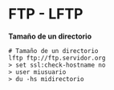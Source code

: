 # FTP - LFTP

**Tamaño de un directorio**
```shell
# Tamaño de un directorio
lftp ftp://ftp.servidor.org
> set ssl:check-hostname no
> user miusuario
> du -hs midirectorio
```
